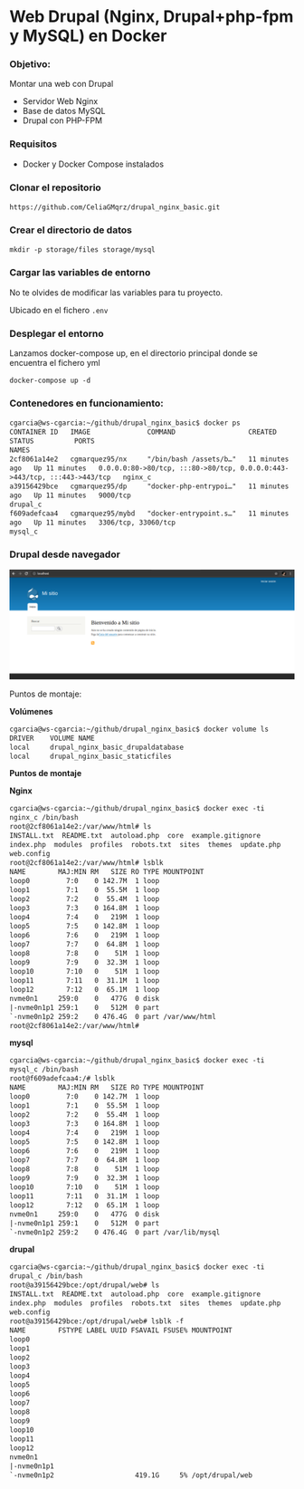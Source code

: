 # Web Drupal (Nginx, Drupal+php-fpm y MySQL) en Docker 

### Objetivo:

Montar una web con Drupal

* Servidor Web Nginx 
* Base de datos MySQL
* Drupal con PHP-FPM

### Requisitos 

- Docker y Docker Compose instalados

### Clonar el repositorio 

```shell 
https://github.com/CeliaGMqrz/drupal_nginx_basic.git
```

### Crear el directorio de datos 

```shell 
mkdir -p storage/files storage/mysql
```
### Cargar las variables de entorno 

No te olvides de modificar las variables para tu proyecto.

Ubicado en el fichero `.env`

### Desplegar el entorno 

Lanzamos docker-compose up, en el directorio principal donde se encuentra el fichero yml

```shell
docker-compose up -d
```

### Contenedores en funcionamiento:

```shell
cgarcia@ws-cgarcia:~/github/drupal_nginx_basic$ docker ps 
CONTAINER ID   IMAGE              COMMAND                  CREATED          STATUS          PORTS                                                                      NAMES
2cf8061a14e2   cgmarquez95/nx     "/bin/bash /assets/b…"   11 minutes ago   Up 11 minutes   0.0.0.0:80->80/tcp, :::80->80/tcp, 0.0.0.0:443->443/tcp, :::443->443/tcp   nginx_c
a39156429bce   cgmarquez95/dp     "docker-php-entrypoi…"   11 minutes ago   Up 11 minutes   9000/tcp                                                                   drupal_c
f609adefcaa4   cgmarquez95/mybd   "docker-entrypoint.s…"   11 minutes ago   Up 11 minutes   3306/tcp, 33060/tcp                                                        mysql_c
```

### Drupal desde navegador 

![images.png](/images/misitio.png)

Puntos de montaje:

**Volúmenes**

```shell 
cgarcia@ws-cgarcia:~/github/drupal_nginx_basic$ docker volume ls
DRIVER    VOLUME NAME
local     drupal_nginx_basic_drupaldatabase
local     drupal_nginx_basic_staticfiles
```
**Puntos de montaje**

**Nginx**
```shell 
cgarcia@ws-cgarcia:~/github/drupal_nginx_basic$ docker exec -ti nginx_c /bin/bash
root@2cf8061a14e2:/var/www/html# ls   
INSTALL.txt  README.txt  autoload.php  core  example.gitignore	index.php  modules  profiles  robots.txt  sites  themes  update.php  web.config
root@2cf8061a14e2:/var/www/html# lsblk 
NAME        MAJ:MIN RM   SIZE RO TYPE MOUNTPOINT
loop0         7:0    0 142.7M  1 loop 
loop1         7:1    0  55.5M  1 loop 
loop2         7:2    0  55.4M  1 loop 
loop3         7:3    0 164.8M  1 loop 
loop4         7:4    0   219M  1 loop 
loop5         7:5    0 142.8M  1 loop 
loop6         7:6    0   219M  1 loop 
loop7         7:7    0  64.8M  1 loop 
loop8         7:8    0    51M  1 loop 
loop9         7:9    0  32.3M  1 loop 
loop10        7:10   0    51M  1 loop 
loop11        7:11   0  31.1M  1 loop 
loop12        7:12   0  65.1M  1 loop 
nvme0n1     259:0    0   477G  0 disk 
|-nvme0n1p1 259:1    0   512M  0 part 
`-nvme0n1p2 259:2    0 476.4G  0 part /var/www/html
root@2cf8061a14e2:/var/www/html# 

```
**mysql**

```shell
cgarcia@ws-cgarcia:~/github/drupal_nginx_basic$ docker exec -ti mysql_c /bin/bash
root@f609adefcaa4:/# lsblk 
NAME        MAJ:MIN RM   SIZE RO TYPE MOUNTPOINT
loop0         7:0    0 142.7M  1 loop 
loop1         7:1    0  55.5M  1 loop 
loop2         7:2    0  55.4M  1 loop 
loop3         7:3    0 164.8M  1 loop 
loop4         7:4    0   219M  1 loop 
loop5         7:5    0 142.8M  1 loop 
loop6         7:6    0   219M  1 loop 
loop7         7:7    0  64.8M  1 loop 
loop8         7:8    0    51M  1 loop 
loop9         7:9    0  32.3M  1 loop 
loop10        7:10   0    51M  1 loop 
loop11        7:11   0  31.1M  1 loop 
loop12        7:12   0  65.1M  1 loop 
nvme0n1     259:0    0   477G  0 disk 
|-nvme0n1p1 259:1    0   512M  0 part 
`-nvme0n1p2 259:2    0 476.4G  0 part /var/lib/mysql

```
**drupal**

```shell
cgarcia@ws-cgarcia:~/github/drupal_nginx_basic$ docker exec -ti drupal_c /bin/bash
root@a39156429bce:/opt/drupal/web# ls
INSTALL.txt  README.txt  autoload.php  core  example.gitignore	index.php  modules  profiles  robots.txt  sites  themes  update.php  web.config
root@a39156429bce:/opt/drupal/web# lsblk -f
NAME        FSTYPE LABEL UUID FSAVAIL FSUSE% MOUNTPOINT
loop0                                        
loop1                                        
loop2                                        
loop3                                        
loop4                                        
loop5                                        
loop6                                        
loop7                                        
loop8                                        
loop9                                        
loop10                                       
loop11                                       
loop12                                       
nvme0n1                                      
|-nvme0n1p1                                  
`-nvme0n1p2                    419.1G     5% /opt/drupal/web

```

